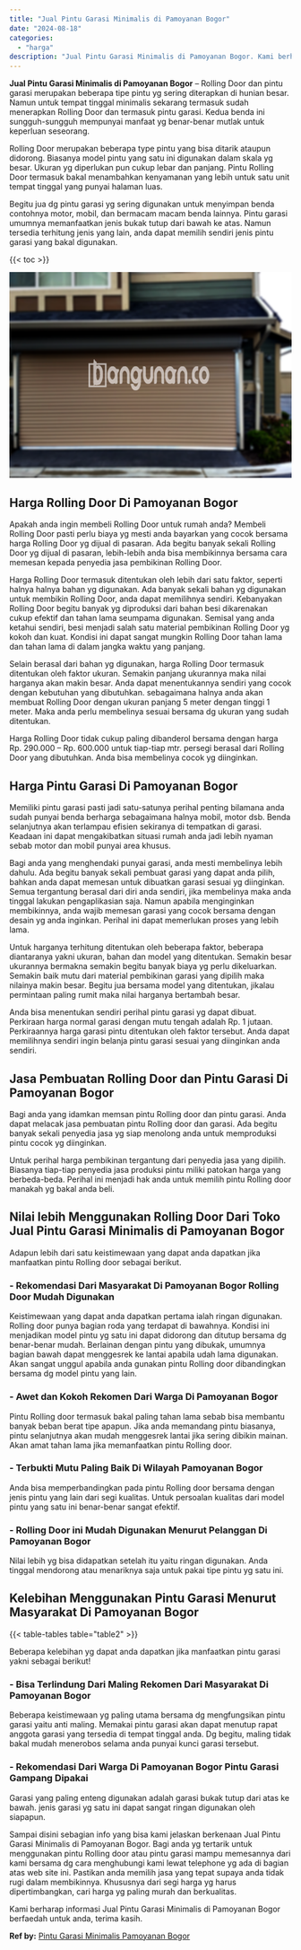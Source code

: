 ```yaml
---
title: "Jual Pintu Garasi Minimalis di Pamoyanan Bogor"
date: "2024-08-18"
categories: 
  - "harga"
description: "Jual Pintu Garasi Minimalis di Pamoyanan Bogor. Kami berharap informasi Jual Pintu Garasi Minimalis di Pamoyanan Bogor berfaedah untuk anda, terima kasih...."
---
```


**Jual Pintu Garasi Minimalis di Pamoyanan Bogor** – Rolling Door dan pintu garasi merupakan beberapa tipe pintu yg sering diterapkan di hunian besar. Namun untuk tempat tinggal minimalis sekarang termasuk sudah menerapkan Rolling Door dan termasuk pintu garasi. Kedua benda ini sungguh-sungguh mempunyai manfaat yg benar-benar mutlak untuk keperluan seseorang.

Rolling Door merupakan beberapa type pintu yang bisa ditarik ataupun didorong. Biasanya model pintu yang satu ini digunakan dalam skala yg besar. Ukuran yg diperlukan pun cukup lebar dan panjang. Pintu Rolling Door termasuk bakal menambahkan kenyamanan yang lebih untuk satu unit tempat tinggal yang punyai halaman luas.

Begitu jua dg pintu garasi yg sering digunakan untuk menyimpan benda contohnya motor, mobil, dan bermacam macam benda lainnya. Pintu garasi umumnya memanfaatkan jenis bukak tutup dari bawah ke atas. Namun tersedia terhitung jenis yang lain, anda dapat memilih sendiri jenis pintu garasi yang bakal digunakan.

{{< toc >}}

![Jual Pintu Garasi Minimalis di Pamoyanan Bogor](/images/pintu-garasi-50.png)

## Harga Rolling Door Di Pamoyanan Bogor

Apakah anda ingin membeli Rolling Door untuk rumah anda? Membeli Rolling Door pasti perlu biaya yg mesti anda bayarkan yang cocok bersama harga Rolling Door yg dijual di pasaran. Ada begitu banyak sekali Rolling Door yg dijual di pasaran, lebih-lebih anda bisa membikinnya bersama cara memesan kepada penyedia jasa pembikinan Rolling Door.

Harga Rolling Door termasuk ditentukan oleh lebih dari satu faktor, seperti halnya halnya bahan yg digunakan. Ada banyak sekali bahan yg digunakan untuk membikin Rolling Door, anda dapat memilihnya sendiri. Kebanyakan Rolling Door begitu banyak yg diproduksi dari bahan besi dikarenakan cukup efektif dan tahan lama seumpama digunakan. Semisal yang anda ketahui sendiri, besi menjadi salah satu material pembikinan Rolling Door yg kokoh dan kuat. Kondisi ini dapat sangat mungkin Rolling Door tahan lama dan tahan lama di dalam jangka waktu yang panjang.

Selain berasal dari bahan yg digunakan, harga Rolling Door termasuk ditentukan oleh faktor ukuran. Semakin panjang ukurannya maka nilai harganya akan makin besar. Anda dapat menentukannya sendiri yang cocok dengan kebutuhan yang dibutuhkan. sebagaimana halnya anda akan membuat Rolling Door dengan ukuran panjang 5 meter dengan tinggi 1 meter. Maka anda perlu membelinya sesuai bersama dg ukuran yang sudah ditentukan.

Harga Rolling Door tidak cukup paling dibanderol bersama dengan harga Rp. 290.000 – Rp. 600.000 untuk tiap-tiap mtr. persegi berasal dari Rolling Door yang dibutuhkan. Anda bisa membelinya cocok yg diinginkan.

## Harga Pintu Garasi Di Pamoyanan Bogor

Memiliki pintu garasi pasti jadi satu-satunya perihal penting bilamana anda sudah punyai benda berharga sebagaimana halnya mobil, motor dsb. Benda selanjutnya akan terlampau efisien sekiranya di tempatkan di garasi. Keadaan ini dapat mengakibatkan situasi rumah anda jadi lebih nyaman sebab motor dan mobil punyai area khusus.

Bagi anda yang menghendaki punyai garasi, anda mesti membelinya lebih dahulu. Ada begitu banyak sekali pembuat garasi yang dapat anda pilih, bahkan anda dapat memesan untuk dibuatkan garasi sesuai yg diinginkan. Semua tergantung berasal dari diri anda sendiri, jika membelinya maka anda tinggal lakukan pengaplikasian saja. Namun apabila menginginkan membikinnya, anda wajib memesan garasi yang cocok bersama dengan desain yg anda inginkan. Perihal ini dapat memerlukan proses yang lebih lama.

Untuk harganya terhitung ditentukan oleh beberapa faktor, beberapa diantaranya yakni ukuran, bahan dan model yang ditentukan. Semakin besar ukurannya bermakna semakin begitu banyak biaya yg perlu dikeluarkan. Semakin baik mutu dari material pembikinan garasi yang dipilih maka nilainya makin besar. Begitu jua bersama model yang ditentukan, jikalau permintaan paling rumit maka nilai harganya bertambah besar.

Anda bisa menentukan sendiri perihal pintu garasi yg dapat dibuat. Perkiraan harga normal garasi dengan mutu tengah adalah Rp. 1 jutaan. Perkiraannya harga garasi pintu ditentukan oleh faktor tersebut. Anda dapat memilihnya sendiri ingin belanja pintu garasi sesuai yang diinginkan anda sendiri.

## Jasa Pembuatan Rolling Door dan Pintu Garasi Di Pamoyanan Bogor

Bagi anda yang idamkan memsan pintu Rolling door dan pintu garasi. Anda dapat melacak jasa pembuatan pintu Rolling door dan garasi. Ada begitu banyak sekali penyedia jasa yg siap menolong anda untuk memproduksi pintu cocok yg diinginkan.

Untuk perihal harga pembikinan tergantung dari penyedia jasa yang dipilih. Biasanya tiap-tiap penyedia jasa produksi pintu miliki patokan harga yang berbeda-beda. Perihal ini menjadi hak anda untuk memilih pintu Rolling door manakah yg bakal anda beli.

## Nilai lebih Menggunakan Rolling Door Dari Toko Jual Pintu Garasi Minimalis di Pamoyanan Bogor

Adapun lebih dari satu keistimewaan yang dapat anda dapatkan jika manfaatkan pintu Rolling door sebagai berikut.

### \- Rekomendasi Dari Masyarakat Di Pamoyanan Bogor Rolling Door Mudah Digunakan

Keistimewaan yang dapat anda dapatkan pertama ialah ringan digunakan. Rolling door punya bagian roda yang terdapat di bawahnya. Kondisi ini menjadikan model pintu yg satu ini dapat didorong dan ditutup bersama dg benar-benar mudah. Berlainan dengan pintu yang dibukak, umumnya bagian bawah dapat menggesrek ke lantai apabila udah lama digunakan. Akan sangat unggul apabila anda gunakan pintu Rolling door dibandingkan bersama dg model pintu yang lain.

### \- Awet dan Kokoh Rekomen Dari Warga Di Pamoyanan Bogor

Pintu Rolling door termasuk bakal paling tahan lama sebab bisa membantu banyak beban berat tipe apapun. Jika anda memandang pintu biasanya, pintu selanjutnya akan mudah menggesrek lantai jika sering dibikin mainan. Akan amat tahan lama jika memanfaatkan pintu Rolling door.

### \- Terbukti Mutu Paling Baik Di Wilayah Pamoyanan Bogor

Anda bisa memperbandingkan pada pintu Rolling door bersama dengan jenis pintu yang lain dari segi kualitas. Untuk persoalan kualitas dari model pintu yang satu ini benar-benar sangat efektif.

### \- Rolling Door ini Mudah Digunakan Menurut Pelanggan Di Pamoyanan Bogor

Nilai lebih yg bisa didapatkan setelah itu yaitu ringan digunakan. Anda tinggal mendorong atau menariknya saja untuk pakai tipe pintu yg satu ini.

## Kelebihan Menggunakan Pintu Garasi Menurut Masyarakat Di Pamoyanan Bogor

{{< table-tables table="table2" >}}

Beberapa kelebihan yg dapat anda dapatkan jika manfaatkan pintu garasi yakni sebagai berikut!

### \- Bisa Terlindung Dari Maling Rekomen Dari Masyarakat Di Pamoyanan Bogor

Beberapa keistimewaan yg paling utama bersama dg mengfungsikan pintu garasi yaitu anti maling. Memakai pintu garasi akan dapat menutup rapat anggota garasi yang tersedia di tempat tinggal anda. Dg begitu, maling tidak bakal mudah menerobos selama anda punyai kunci garasi tersebut.

### \- Rekomendasi Dari Warga Di Pamoyanan Bogor Pintu Garasi Gampang Dipakai

Garasi yang paling enteng digunakan adalah garasi bukak tutup dari atas ke bawah. jenis garasi yg satu ini dapat sangat ringan digunakan oleh siapapun.

Sampai disini sebagian info yang bisa kami jelaskan berkenaan Jual Pintu Garasi Minimalis di Pamoyanan Bogor. Bagi anda yg tertarik untuk menggunakan pintu Rolling door atau pintu garasi mampu memesannya dari kami bersama dg cara menghubungi kami lewat telephone yg ada di bagian atas web site ini. Pastikan anda memilih jasa yang tepat supaya anda tidak rugi dalam membikinnya. Khususnya dari segi harga yg harus dipertimbangkan, cari harga yg paling murah dan berkualitas.

Kami berharap informasi Jual Pintu Garasi Minimalis di Pamoyanan Bogor berfaedah untuk anda, terima kasih.

**Ref by:** [Pintu Garasi Minimalis Pamoyanan Bogor](https://id.wikipedia.org/wiki/Pintu)
